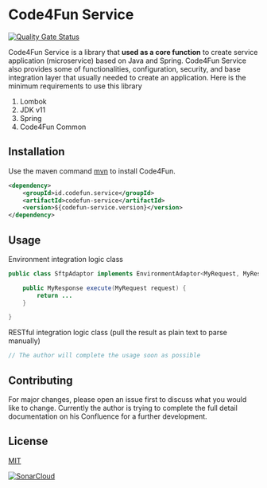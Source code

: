 # Code4Fun Service

[![Quality Gate Status](https://sonarcloud.io/api/project_badges/measure?project=adinandradrs_codefun-service&metric=alert_status)](https://sonarcloud.io/summary/new_code?id=adinandradrs_codefun-service)

Code4Fun Service is a library that **used as a core function** to create service application (microservice) based on Java and Spring. Code4Fun Service also provides some of functionalities, configuration, security, and base integration layer that usually needed to create an application.
Here is the minimum requirements to use this library
1. Lombok
1. JDK v11
1. Spring
1. Code4Fun Common

## Installation

Use the maven command [mvn](https://maven.org/) to install Code4Fun.

```xml
<dependency>
    <groupId>id.codefun.service</groupId>
    <artifactId>codefun-service</artifactId>
    <version>${codefun-service.version}</version>
</dependency>
```

## Usage

Environment integration logic class
```java
public class SftpAdaptor implements EnvironmentAdaptor<MyRequest, MyResponse> {

    public MyResponse execute(MyRequest request) {
        return ...
    }

}
```

RESTful integration logic class (pull the result as plain text to parse manually)
```java
// The author will complete the usage soon as possible
```

## Contributing
For major changes, please open an issue first to discuss what you would like to change. Currently the author is trying to complete the full detail documentation on his Confluence for a further development.

## License
[MIT](https://choosealicense.com/licenses/mit/)

[![SonarCloud](https://sonarcloud.io/images/project_badges/sonarcloud-orange.svg)](https://sonarcloud.io/summary/new_code?id=adinandradrs_codefun-service)